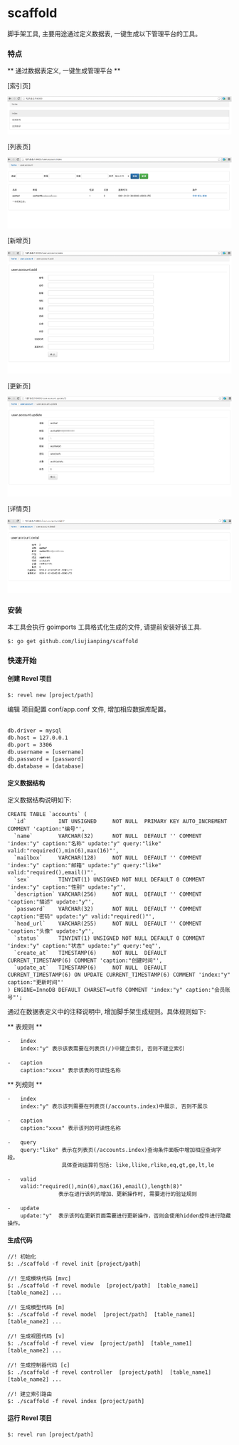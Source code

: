 scaffold
===

脚手架工具, 主要用途通过定义数据表, 一键生成以下管理平台的工具。

### 特点

** 通过数据表定义, 一键生成管理平台 ** 

[索引页]

![index](doc/scaffold_index.png)

[列表页]

![list](doc/user_account_index.png)

[新增页]

![add](doc/user_account_add.png)

[更新页]

![update](doc/user_account_update.png)

[详情页]

![detail](doc/user_account_detail.png)

### 安装

本工具会执行 goimports 工具格式化生成的文件, 请提前安装好该工具.

````
$: go get github.com/liujianping/scaffold

````

### 快速开始

#### 创建 Revel 项目

````
$: revel new [project/path]

````
编辑 项目配置 conf/app.conf 文件, 增加相应数据库配置。

````

db.driver = mysql
db.host = 127.0.0.1
db.port = 3306
db.username = [username]
db.password = [password]
db.database = [database]

````

#### 定义数据结构

定义数据结构说明如下:

````
CREATE TABLE `accounts` (
  `id`          INT UNSIGNED     NOT NULL  PRIMARY KEY AUTO_INCREMENT COMMENT 'caption:"编号"',
  `name`        VARCHAR(32)      NOT NULL  DEFAULT '' COMMENT 'index:"y" caption:"名称" update:"y" query:"like" valid:"required(),min(6),max(16)"',
  `mailbox`     VARCHAR(128)     NOT NULL  DEFAULT '' COMMENT 'index:"y" caption:"邮箱" update:"y" query:"like" valid:"required(),email()"',
  `sex`         TINYINT(1) UNSIGNED NOT NULL DEFAULT 0 COMMENT 'index:"y" caption:"性别" update:"y"',
  `description` VARCHAR(256)     NOT NULL  DEFAULT '' COMMENT 'caption:"描述" update:"y"',
  `password`    VARCHAR(32)      NOT NULL  DEFAULT '' COMMENT 'caption:"密码" update:"y" valid:"required()"',
  `head_url`    VARCHAR(255)     NOT NULL  DEFAULT '' COMMENT 'caption:"头像" update:"y"',
  `status`      TINYINT(1) UNSIGNED NOT NULL DEFAULT 0 COMMENT 'index:"y" caption:"状态" update:"y" query:"eq"',
  `create_at`   TIMESTAMP(6)     NOT NULL  DEFAULT CURRENT_TIMESTAMP(6) COMMENT 'caption:"创建时间"',
  `update_at`   TIMESTAMP(6)     NOT NULL  DEFAULT CURRENT_TIMESTAMP(6) ON UPDATE CURRENT_TIMESTAMP(6) COMMENT 'index:"y" caption:"更新时间"'
) ENGINE=InnoDB DEFAULT CHARSET=utf8 COMMENT 'index:"y" caption:"会员账号"';

````

通过在数据表定义中的注释说明中, 增加脚手架生成规则。具体规则如下:

** 表规则 **

````
-   index
    index:"y" 表示该表需要在列表页(/)中建立索引, 否则不建立索引

-   caption
    caption:"xxxx" 表示该表的可读性名称

````
** 列规则 **

````
-   index
    index:"y" 表示该列需要在列表页(/accounts.index)中展示, 否则不展示

-   caption
    caption:"xxxx" 表示该列的可读性名称

-   query
    query:"like" 表示在列表页(/accounts.index)查询条件面板中增加相应查询字段。
                 具体查询运算符包括: like,llike,rlike,eq,gt,ge,lt,le

-   valid
    valid:"required(),min(6),max(16),email(),length(8)"
                表示在进行该列的增加、更新操作时, 需要进行的验证规则

-   update
    update:"y"  表示该列在更新页面需要进行更新操作，否则会使用hidden控件进行隐藏操作。

````

#### 生成代码

````
//! 初始化 
$: ./scaffold -f revel init [project/path]  

//! 生成模块代码 [mvc]
$: ./scaffold -f revel module  [project/path]  [table_name1] [table_name2] ...

//! 生成模型代码 [m]
$: ./scaffold -f revel model  [project/path]  [table_name1] [table_name2] ...

//! 生成视图代码 [v]
$: ./scaffold -f revel view  [project/path]  [table_name1] [table_name2] ...

//! 生成控制器代码 [c]
$: ./scaffold -f revel controller  [project/path]  [table_name1] [table_name2] ...

//! 建立索引路由
$: ./scaffold -f revel index [project/path] 

````

#### 运行 Revel 项目

````
$: revel run [project/path]

````
